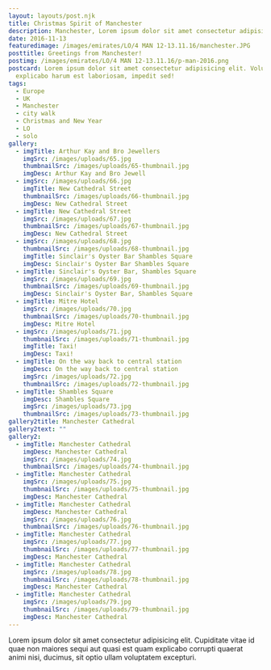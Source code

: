 ```yaml
---
layout: layouts/post.njk
title: Christmas Spirit of Manchester
description: Manchester, Lorem ipsum dolor sit amet consectetur adipisicing elit.
date: 2016-11-13
featuredimage: /images/emirates/LO/4 MAN 12-13.11.16/manchester.JPG
posttitle: Greetings from Manchester!
postimg: /images/emirates/LO/4 MAN 12-13.11.16/p-man-2016.png
postcard: Lorem ipsum dolor sit amet consectetur adipisicing elit. Voluptatem
  explicabo harum est laboriosam, impedit sed!
tags:
  - Europe
  - UK
  - Manchester
  - city walk
  - Christmas and New Year
  - LO
  - solo
gallery:
  - imgTitle: Arthur Kay and Bro Jewellers
    imgSrc: /images/uploads/65.jpg
    thumbnailSrc: /images/uploads/65-thumbnail.jpg
    imgDesc: Arthur Kay and Bro Jewell
  - imgSrc: /images/uploads/66.jpg
    imgTitle: New Cathedral Street
    thumbnailSrc: /images/uploads/66-thumbnail.jpg
    imgDesc: New Cathedral Street
  - imgTitle: New Cathedral Street
    imgSrc: /images/uploads/67.jpg
    thumbnailSrc: /images/uploads/67-thumbnail.jpg
    imgDesc: New Cathedral Street
  - imgSrc: /images/uploads/68.jpg
    thumbnailSrc: /images/uploads/68-thumbnail.jpg
    imgTitle: Sinclair's Oyster Bar Shambles Square
    imgDesc: Sinclair's Oyster Bar Shambles Square
  - imgTitle: Sinclair's Oyster Bar, Shambles Square
    imgSrc: /images/uploads/69.jpg
    thumbnailSrc: /images/uploads/69-thumbnail.jpg
    imgDesc: Sinclair's Oyster Bar, Shambles Square
  - imgTitle: Mitre Hotel
    imgSrc: /images/uploads/70.jpg
    thumbnailSrc: /images/uploads/70-thumbnail.jpg
    imgDesc: Mitre Hotel
  - imgSrc: /images/uploads/71.jpg
    thumbnailSrc: /images/uploads/71-thumbnail.jpg
    imgTitle: Taxi!
    imgDesc: Taxi!
  - imgTitle: On the way back to central station
    imgDesc: On the way back to central station
    imgSrc: /images/uploads/72.jpg
    thumbnailSrc: /images/uploads/72-thumbnail.jpg
  - imgTitle: Shambles Square
    imgDesc: Shambles Square
    imgSrc: /images/uploads/73.jpg
    thumbnailSrc: /images/uploads/73-thumbnail.jpg
gallery2title: Manchester Cathedral
gallery2text: ""
gallery2:
  - imgTitle: Manchester Cathedral
    imgDesc: Manchester Cathedral
    imgSrc: /images/uploads/74.jpg
    thumbnailSrc: /images/uploads/74-thumbnail.jpg
  - imgTitle: Manchester Cathedral
    imgSrc: /images/uploads/75.jpg
    thumbnailSrc: /images/uploads/75-thumbnail.jpg
    imgDesc: Manchester Cathedral
  - imgTitle: Manchester Cathedral
    imgDesc: Manchester Cathedral
    imgSrc: /images/uploads/76.jpg
    thumbnailSrc: /images/uploads/76-thumbnail.jpg
  - imgTitle: Manchester Cathedral
    imgSrc: /images/uploads/77.jpg
    thumbnailSrc: /images/uploads/77-thumbnail.jpg
    imgDesc: Manchester Cathedral
  - imgTitle: Manchester Cathedral
    imgSrc: /images/uploads/78.jpg
    thumbnailSrc: /images/uploads/78-thumbnail.jpg
    imgDesc: Manchester Cathedral
  - imgTitle: Manchester Cathedral
    imgSrc: /images/uploads/79.jpg
    thumbnailSrc: /images/uploads/79-thumbnail.jpg
    imgDesc: Manchester Cathedral
---
```


Lorem ipsum dolor sit amet consectetur adipisicing elit. Cupiditate vitae id quae non maiores sequi aut quasi est quam explicabo corrupti quaerat animi nisi, ducimus, sit optio ullam voluptatem excepturi.
